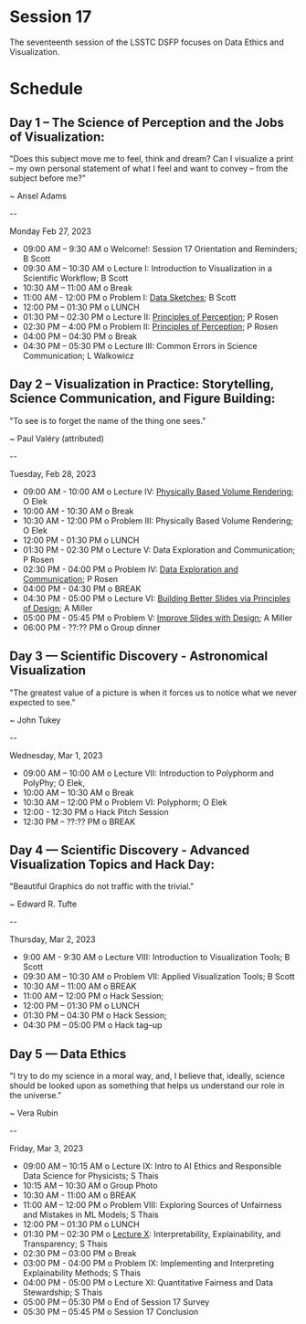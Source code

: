 # Session 17

The seventeenth session of the LSSTC DSFP focuses on Data Ethics and Visualization. 

# Schedule
 
## Day 1 – The Science of Perception and the Jobs of Visualization: 

"Does this subject move me to feel, think and dream? Can I visualize a print – my own personal statement of what I feel and want to convey – from the subject before me?" 

~ Ansel Adams

--

Monday Feb 27, 2023

* 09:00 AM – 9:30 AM o  Welcome!: Session 17 Orientation and Reminders; B Scott 
* 09:30 AM – 10:30 AM o Lecture I: Introduction to Visualization in a Scientific Workflow; B Scott
* 10:30 AM – 11:00 AM o Break 
* 11:00 AM - 12:00 PM o Problem I: [Data Sketches](https://github.com/LSSTC-DSFP/LSSTC-DSFP-Sessions/blob/main/Sessions/Session17/dsfp_session17_data_sketches.ipynb); B Scott
* 12:00 PM – 01:30 PM o LUNCH 
* 01:30 PM – 02:30 PM o  Lecture II: [Principles of Perception](https://github.com/LSSTC-DSFP/LSSTC-DSFP-Sessions/blob/main/Sessions/Session17/Perception.pptx); P Rosen
* 02:30 PM – 4:00 PM o  Problem II: [Principles of Perception](https://github.com/LSSTC-DSFP/LSSTC-DSFP-Sessions/blob/main/Sessions/Session17/PerceptionActivity.pptx); P Rosen
* 04:00 PM – 04:30 PM o Break 
* 04:30 PM – 05:30 PM o Lecture III: Common Errors in Science Communication; L Walkowicz 
 
## Day 2 – Visualization in Practice: Storytelling, Science Communication, and Figure Building: 

"To see is to forget the name of the thing one sees." 

~ Paul Valéry (attributed) 

-- 

Tuesday, Feb 28, 2023

* 09:00 AM - 10:00 AM o Lecture IV: [Physically Based Volume Rendering](Day2/PhysicallyBasedVolumeRendering.pdf); O Elek 
* 10:00 AM - 10:30 AM o Break 
* 10:30 AM - 12:00 PM o Problem III: Physically Based Volume Rendering; O Elek 
* 12:00 PM - 01:30 PM o LUNCH 
* 01:30 PM - 02:30 PM o Lecture V: Data Exploration and Communication; P Rosen
* 02:30 PM - 04:00 PM o Problem IV: [Data Exploration and Communication](Day2/DesignActivity.pdf); P Rosen
* 04:00 PM - 04:30 PM o BREAK 
* 04:30 PM - 05:00 PM o Lecture VI: [Building Better Slides via Principles of Design](Day2/BuildingBetterSlidesViaPrinciplesOfDesign.pdf); A Miller
* 05:00 PM - 05:45 PM o Problem V: [Improve Slides with Design](Day2/BuildingBetterSlidesProblem.md); A Miller
* 06:00 PM - ??:?? PM o Group dinner 
 
## Day 3 — Scientific Discovery - Astronomical Visualization  

"The greatest value of a picture is when it forces us to notice what we never expected to see."

~ John Tukey

-- 

Wednesday, Mar 1, 2023

* 09:00 AM – 10:00 AM o Lecture VII: Introduction to Polyphorm and PolyPhy; O Elek, 
* 10:00 AM – 10:30 AM o Break 
* 10:30 AM – 12:00 PM o  Problem VI: Polyphorm; O Elek 
* 12:00 - 12:30 PM o Hack Pitch Session 
* 12:30 PM – ??:?? PM o BREAK 

## Day 4 — Scientific Discovery - Advanced Visualization Topics and Hack Day: 

"Beautiful Graphics do not traffic with the trivial."

~ Edward R. Tufte

-- 

Thursday, Mar 2, 2023 

* 9:00 AM - 9:30 AM o Lecture VIII: Introduction to Visualization Tools; B Scott
* 09:30 AM – 10:30 AM o Problem VII: Applied Visualization Tools; B Scott 
* 10:30 AM – 11:00 AM o BREAK 
* 11:00 AM – 12:00 PM o  Hack Session; 
* 12:00 PM – 01:30 PM o LUNCH 
* 01:30 PM – 04:30 PM o Hack Session;  
* 04:30 PM – 05:00 PM o Hack tag–up  

 
## Day 5 — Data Ethics

"I try to do my science in a moral way, and, I believe that, ideally, science should be looked upon as something that helps us understand our role in the universe."

~ Vera Rubin

--  

Friday, Mar 3, 2023

* 09:00 AM – 10:15 AM o Lecture IX: Intro to AI Ethics and Responsible Data Science for Physicists; S Thais   
* 10:15 AM – 10:30 AM o Group Photo
* 10:30 AM - 11:00 AM o BREAK
* 11:00 AM – 12:00 PM o Problem VIII: Exploring Sources of Unfairness and Mistakes in ML Models; S Thais   
* 12:00 PM – 01:30 PM o LUNCH 
* 01:30 PM – 02:30 PM o [Lecture X](Day5/LSSTC_S_Thais_COMPAS.ipynb): Interpretability, Explainability, and Transparency; S Thais   
* 02:30 PM – 03:00 PM o Break 
* 03:00 PM - 04:00 PM o  Problem IX: Implementing and Interpreting Explainability Methods; S Thais   
* 04:00 PM - 05:00 PM o Lecture XI: Quantitative Fairness and Data Stewardship; S Thais
* 05:00 PM – 05:30 PM o End of Session 17 Survey
* 05:30 PM – 05:45 PM o Session 17 Conclusion

